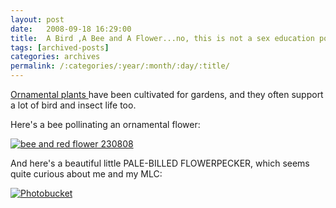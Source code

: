 ```yaml
---
layout: post
date:	2008-09-18 16:29:00
title:  A Bird ,A Bee and A Flower...no, this is not a sex education post
tags: [archived-posts]
categories: archives
permalink: /:categories/:year/:month/:day/:title/
---
```

<a href="http://en.wikipedia.org/wiki/Ornamental_plant"> Ornamental plants </a> have been cultivated for gardens, and they often support a lot of bird and insect life too.

Here's a bee pollinating an ornamental flower:

<a href="http://s297.photobucket.com/albums/mm205/depontis/?action=view&current=IMG_5969.jpg" target="_blank"><img src="http://i297.photobucket.com/albums/mm205/depontis/IMG_5969.jpg" border="0" alt="bee and red flower 230808"></a>

And here's a beautiful little PALE-BILLED FLOWERPECKER, which seems quite curious about me and my MLC:


<a href="http://s297.photobucket.com/albums/mm205/depontis/?action=view&current=IMG_6708.jpg" target="_blank"><img src="http://i297.photobucket.com/albums/mm205/depontis/IMG_6708.jpg" border="0" alt="Photobucket"></a>
